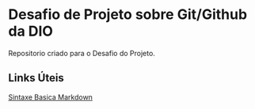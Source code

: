 # Desafio de Projeto sobre Git/Github da DIO
Repositorio criado para o Desafio do Projeto.

## Links Úteis
[ Sintaxe Basica Markdown ](https://www.markdownguide.org/basic-syntax/)

